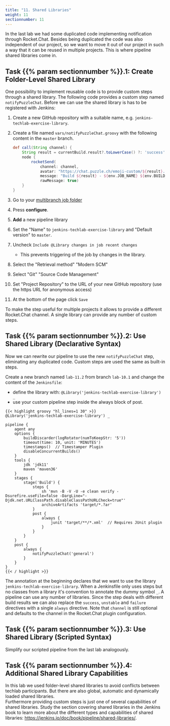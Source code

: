 ```yaml
---
title: "11. Shared Libraries"
weight: 11
sectionnumber: 11
---
```


In the last lab we had some duplicated code implementing notification through Rocket.Chat.
Besides being duplicated the code was also independent of our project, so we want to
move it out of our project in such a way that it can be reused in multiple
projects. This is where pipeline shared libraries come in.


## Task {{% param sectionnumber %}}.1: Create Folder-Level Shared Library

One possibility to implement reusable code is to provide custom steps through a shared library.
The following code provides a custom step named ``notifyPuzzleChat``. Before we can use
the shared library is has to be registered with Jenkins:

1. Create a new GitHub repository with a suitable name, e.g. ``jenkins-techlab-exercise-library``.
1. Create a file named ``vars/notifyPuzzleChat.groovy`` with the following content in the ``master`` branch.

    ```groovy
    def call(String channel) {
        String result = currentBuild.result?.toLowerCase() ?: 'success'
        node {
            rocketSend(
                channel: channel,
                avatar: "https://chat.puzzle.ch/emoji-custom/${result}.png",
                message: "Build ${result} - ${env.JOB_NAME} ${env.BUILD_NUMBER} (<${env.BUILD_URL}|Open>)",
                rawMessage: true)
        }
    }
    ```

1. Go to your [multibranch job folder](http://localhost:8080/job/techlab/)
1. Press **configure**.
1. **Add** a new pipeline library
1. Set the "Name" to ``jenkins-techlab-exercise-library`` and "Default version" to ``master``.
1. Uncheck `Include @Library changes in job recent changes`
   * This prevents triggering of the job by changes in the library.
1. Select the "Retrieval method" "Modern SCM"
1. Select "Git" "Source Code Management"
1. Set "Project Repository" to the URL of your new GitHub repository (use the https URL for anonymous access)
1. At the bottom of the page click `Save`

To make the step useful for multiple projects it allows to provide a different Rocket.Chat channel.
A single library can provide any number of custom steps.


## Task {{% param sectionnumber %}}.2: Use Shared Library (Declarative Syntax)

Now we can rewrite our pipeline to use the new ``notifyPuzzleChat`` step, eliminating any duplicated code. Custom steps are used the same as built-in steps.

Create a new branch named ``lab-11.2`` from branch ``lab-10.1`` and change the content of the ``Jenkinsfile``:

* define the library with: `@Library('jenkins-techlab-exercise-library') _`
* use your custom pipeline step inside the always block of post.

<!--
```groovy
pipeline {
    agent any // with hosted env use agent { label env.JOB_NAME.split('/')[0] }
```
-->

```
{{< highlight groovy "hl_lines=1 30" >}}
@Library('jenkins-techlab-exercise-library') _

pipeline {
    agent any
    options {
        buildDiscarder(logRotator(numToKeepStr: '5'))
        timeout(time: 10, unit: 'MINUTES')
        timestamps()  // Timestamper Plugin
        disableConcurrentBuilds()
    }
    tools {
        jdk 'jdk11'
        maven 'maven36'
    }
    stages {
        stage('Build') {
            steps {
                sh 'mvn -B -V -U -e clean verify -Dsurefire.useFile=false -DargLine="-Djdk.net.URLClassPath.disableClassPathURLCheck=true"'
                archiveArtifacts 'target/*.?ar'
            }
            post {
                always {
                    junit 'target/**/*.xml'  // Requires JUnit plugin
                }
            }
        }
    }
    post {
        always {
            notifyPuzzleChat('general')
        }
    }
}
{{< / highlight >}}
```

The annotation at the beginning declares that we want to use the library ``jenkins-techlab-exercise-library``.
When a Jenkinsfile only uses steps but no classes from a library it's convention to annotate
the dummy symbol ``_``. A pipeline can use any number of libraries.
Since the step deals with different build results we can also replace the
``success``, ``unstable`` and ``failure`` directives with a single ``always``
directive. Note that ``channel`` is still optional and defaults to the
channel in the Rocket.Chat plugin configuration.


## Task {{% param sectionnumber %}}.3: Use Shared Library (Scripted Syntax)

Simplify our scripted pipeline from the last lab analogously.


## Task {{% param sectionnumber %}}.4: Additional Shared Library Capabilities

In this lab we used folder-level shared libraries to avoid conflicts between
techlab participants. But there are also global, automatic and dynamically loaded
shared libraries.  
Furthermore providing custom steps is just one of several capabilities of shared libraries.
Study the section covering shared libraries in the Jenkins book to learn more
about the different types and capabilities of shared libraries:
<https://jenkins.io/doc/book/pipeline/shared-libraries/>.
